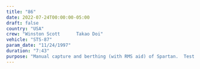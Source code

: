 ```yaml
---
title: "86"
date: 2022-07-24T00:00:00-05:00
draft: false
country: "USA"
crew: "Winston Scott      Takao Doi"
vehicle: "STS-87"
param_date: "11/24/1997"
duration: "7:43"
purpose: "Manual capture and berthing (with RMS aid) of Spartan.  Test of ISS crane with large battery/carrier.  Test of ISS power tool and torque multiplier"
---
```

